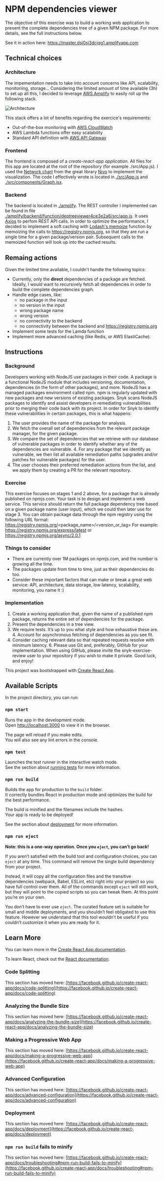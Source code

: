 # NPM dependencies viewer

The objective of this exercise was to build a working web application to present the complete dependencies tree of a given NPM package. For more details, see the full instructions below.

See it in action here: https://master.dsj0sj3dcjqg1.amplifyapp.com

## Technical choices

### Architecture

The impementation needs to take into account concerns like API, scalability, monitoriing, storage... Considering the limited amount of time available (3h) to set up all this, I decided to leverage [AWS Amplify](https://aws.amazon.com/amplify/) to easily roll up the following stack.

![Architecture](architecture.svg)

This stack offers a lot of benefits regarding the exercice's requirements:

- Out-of-the-box monitoring with [AWS CloudWatch](https://aws.amazon.com/cloudwatch/)
- AWS Lambda functions offer easy scalability
- Standard API definition with [AWS API Gateway](https://aws.amazon.com/api-gateway/)

### Frontend

The frontend is composed of a _create-react-app application_. All files for this app are located at the root of the repository (for example ./src/App.js). I used the [Network chart](http://nivo.rocks/network) from the great library [Nivo](http://nivo.rocks) to implement the visualization. The code I effectively wrote is located in [./src/App.js](./src/App.js) and [./src/components/Graph.jsx](./src/components/Graph.jsx).

### Backend

The backend is located in [./amplify](./amplify). The REST controller I implemented can be found in file [./amplify/backend/function/deptreeviewer4ce3e2a6/src/app.js](./amplify/backend/function/deptreeviewer4ce3e2a6/src/app.js). It uses [Axios](https://www.axios.com) to perfom REST API calls. In order to optimize the performance, I decided to implement a soft caching with [Lodash's memoize](https://lodash.com/docs/4.17.15#memoize) function by memoizing the calls to https://registry.npmjs.org, so that they are run a single time for a given package/version pair. Subsequent calls to the memoized function will look up into the cached results.

## Remaing actions

Given the limited time available, I couldn't handle the following topics:

- Currently, only the **direct** dependencies of a package are fetched. Ideally, I would want to recursively fetch all dependencies in order to build the complete dependencies graph.
- Handle edge cases, like:
  - no package in the input
  - no version in the input
  - wrong package name
  - wrong version
  - no connectivity to the backend
  - no connectivity between the backend and https://registry.npmjs.org
- Implement some tests for the Lamda function
- Implement more advanced caching (like Redis, or AWS ElastiCache).

## Instructions

### Background

Developers working with NodeJS use packages in their code. A package is a functional NodeJS module that includes versioning, documentation, dependencies (in the form of other packages), and more. NodeJS has a managed packages environment called npm. npm is regularly updated with new packages and new versions of existing packages.
Snyk scans NodeJS packages to identify and assist developers in remediating vulnerabilities prior to merging their code back with its project. In order for Snyk to identify these vulnerabilities in certain packages, this is what happens:

1. The user provides the name of the package for analysis.
2. We fetch the overall set of dependencies from the relevant package manager, for the given package.
3. We compare the set of dependencies that we retrieve with our database of vulnerable packages in order to identify whether any of the dependencies are vulnerable. 4. For any package that we identify as vulnerable, we then list all available remediation paths (upgrades and/or patches for vulnerable packages) for the user.
4. The user chooses their preferred remediation actions from the list, and we apply them by creating a PR for the relevant repository.

### Exercise

This exercise focuses on stages 1 and 2 above, for a package that is already published on npmjs.com.
Your task is to design and implement a web service. This service should return the full package dependency tree based on a given package name (user input), which we could then later use for stage 3.
You can obtain package data through the npm registry using the following URL format: https://registry.npmjs.org/<package_name>/<version_or_tag>
For example: https://registry.npmjs.org/express/latest or https://registry.npmjs.org/async/2.0.1

### Things to consider

- There are currently over 1M packages on npmjs.com, and the number is growing all the time.
- The packages update from time to time, just as their dependencies do too.
- Consider these important factors that can make or break a great web service: API, architecture, data storage, low latency, scalability, monitoring, you name it :)

### Implementation

1. Create a working application that, given the name of a published npm package, returns the entire set of dependencies for the package.
2. Present the dependencies in a tree view.
3. We require tests. It’s up to you what style and how exhaustive these are. 4. Account for asynchronous fetching of dependencies as you see fit.
4. Consider caching relevant data so that repeated requests resolve with minimum latency. 6. Please use Git and, preferably, GitHub for your implementation. When using GitHub, please invite the snyk-exercise-review user to your repository if you wish to make it private.
   Good luck, and enjoy!

This project was bootstrapped with [Create React App](https://github.com/facebook/create-react-app).

## Available Scripts

In the project directory, you can run:

### `npm start`

Runs the app in the development mode.\
Open [http://localhost:3000](http://localhost:3000) to view it in the browser.

The page will reload if you make edits.\
You will also see any lint errors in the console.

### `npm test`

Launches the test runner in the interactive watch mode.\
See the section about [running tests](https://facebook.github.io/create-react-app/docs/running-tests) for more information.

### `npm run build`

Builds the app for production to the `build` folder.\
It correctly bundles React in production mode and optimizes the build for the best performance.

The build is minified and the filenames include the hashes.\
Your app is ready to be deployed!

See the section about [deployment](https://facebook.github.io/create-react-app/docs/deployment) for more information.

### `npm run eject`

**Note: this is a one-way operation. Once you `eject`, you can’t go back!**

If you aren’t satisfied with the build tool and configuration choices, you can `eject` at any time. This command will remove the single build dependency from your project.

Instead, it will copy all the configuration files and the transitive dependencies (webpack, Babel, ESLint, etc) right into your project so you have full control over them. All of the commands except `eject` will still work, but they will point to the copied scripts so you can tweak them. At this point you’re on your own.

You don’t have to ever use `eject`. The curated feature set is suitable for small and middle deployments, and you shouldn’t feel obligated to use this feature. However we understand that this tool wouldn’t be useful if you couldn’t customize it when you are ready for it.

## Learn More

You can learn more in the [Create React App documentation](https://facebook.github.io/create-react-app/docs/getting-started).

To learn React, check out the [React documentation](https://reactjs.org/).

### Code Splitting

This section has moved here: [https://facebook.github.io/create-react-app/docs/code-splitting](https://facebook.github.io/create-react-app/docs/code-splitting)

### Analyzing the Bundle Size

This section has moved here: [https://facebook.github.io/create-react-app/docs/analyzing-the-bundle-size](https://facebook.github.io/create-react-app/docs/analyzing-the-bundle-size)

### Making a Progressive Web App

This section has moved here: [https://facebook.github.io/create-react-app/docs/making-a-progressive-web-app](https://facebook.github.io/create-react-app/docs/making-a-progressive-web-app)

### Advanced Configuration

This section has moved here: [https://facebook.github.io/create-react-app/docs/advanced-configuration](https://facebook.github.io/create-react-app/docs/advanced-configuration)

### Deployment

This section has moved here: [https://facebook.github.io/create-react-app/docs/deployment](https://facebook.github.io/create-react-app/docs/deployment)

### `npm run build` fails to minify

This section has moved here: [https://facebook.github.io/create-react-app/docs/troubleshooting#npm-run-build-fails-to-minify](https://facebook.github.io/create-react-app/docs/troubleshooting#npm-run-build-fails-to-minify)
